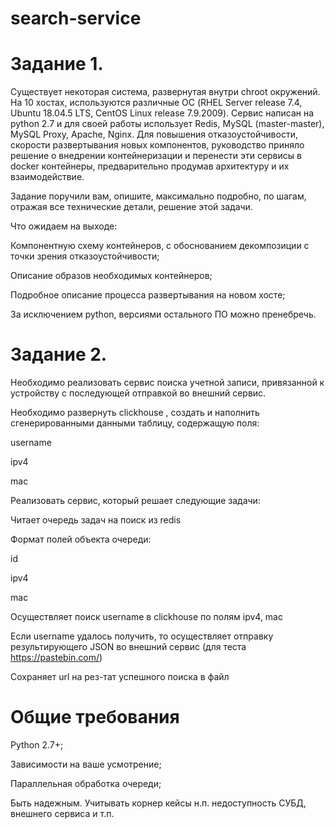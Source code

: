 # search-service


# Задание 1.

Существует некоторая система, развернутая внутри chroot окружений. На 10 хостах, используются различные ОС (RHEL Server release 7.4, Ubuntu 18.04.5 LTS, CentOS Linux release 7.9.2009). Сервис написан на python 2.7 и для своей работы использует Redis, MySQL (master-master), MySQL Proxy, Apache, Nginx.
Для повышения отказоустойчивости, скорости развертывания новых компонентов, руководство приняло решение о внедрении контейнеризации и перенести эти сервисы в docker контейнеры, предварительно продумав архитектуру и их взаимодействие.

Задание поручили вам, опишите, максимально подробно, по шагам, отражая все технические детали, решение этой задачи. 

Что ожидаем на выходе:

Компонентную схему контейнеров, с обоснованием декомпозиции с точки зрения отказоустойчивости;

Описание образов необходимых контейнеров;	

Подробное описание процесса развертывания на новом хосте;

За исключением python, версиями остального ПО можно пренебречь.

# Задание 2.

Необходимо реализовать сервис поиска учетной записи, привязанной к устройству с последующей отправкой во внешний сервис.

Необходимо развернуть clickhouse , создать и наполнить сгенерированными данными таблицу, содержащую поля:

username

ipv4

mac

Реализовать сервис, который решает следующие задачи:

Читает очередь задач на поиск из redis

Формат полей объекта очереди:

id

ipv4

mac

Осуществляет поиск username в clickhouse по полям ipv4, mac

Если username удалось получить, то осуществляет отправку результирующего JSON во внешний сервис (для теста https://pastebin.com/)

Сохраняет url на рез-тат успешного поиска в файл

# Общие требования

Python 2.7+;

Зависимости на ваше усмотрение;

Параллельная обработка очереди;

Быть надежным. Учитывать корнер кейсы н.п. недоступность СУБД, внешнего сервиса и т.п.

